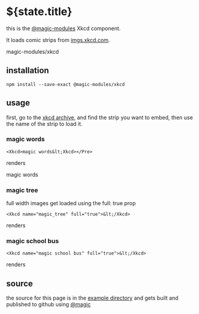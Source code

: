 # ${state.title}

this is the [@magic-modules](https://github.com/magic-modules) Xkcd component.

It loads comic strips from [imgs.xkcd.com](https://xkcd.com).

<GitBadges>magic-modules/xkcd</GitBadges>

## installation

`npm install --save-exact @magic-modules/xkcd`

## usage

first, go to the
[xkcd archive](https://xkcd.com/archive/),
and find the strip you want to embed,
then use the name of the strip to load it.

### magic words

`<Xkcd>magic words&lt;Xkcd></Pre>`

renders

<Xkcd>magic words</Xkcd>

### magic tree

full width images get loaded using the full: true prop

`<Xkcd name="magic_tree" full="true">&lt;/Xkcd>`

renders

<Xkcd name="magic_tree" full="true"></Xkcd>

### magic school bus

`<Xkcd name="magic school bus" full="true">&lt;/Xkcd>`

renders

<Xkcd name="magic school bus" full="true"></Xkcd>

## source

the source for this page is in the
[example directory](https://github.com/magic-modules/xkcd/tree/master/example)
and gets built and published to github using [@magic](https://github.com/magic/core)
